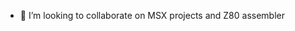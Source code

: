 - 💞️ I’m looking to collaborate on MSX projects and Z80 assembler

<!---
Chrome58/Chrome58 is a ✨ special ✨ repository because its `README.md` (this file) appears on your GitHub profile.
You can click the Preview link to take a look at your changes.
--->
